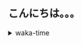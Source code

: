 ## こんにちは。。。

<p></p>

<details>
<summary>waka-time</summary>

<!--START_SECTION:waka-->
![Code Time](http://img.shields.io/badge/Code%20Time-37%20hrs%2010%20mins-blue)

**🐱 My GitHub Data** 

> 📦 216 Bytes Used in GitHub's Storage 
 > 
> 🏆 167 Contributions in the Year 2023
 > 
> 🚫 Not Opted to Hire
 > 
> 📜 4 Public Repositories 
 > 
> 🔑 1 Private Repositories 
 > 
**I'm a Night 🦉** 

```text
🌞 Morning                34 commits          ███░░░░░░░░░░░░░░░░░░░░░░   12.10 % 
🌆 Daytime                105 commits         █████████░░░░░░░░░░░░░░░░   37.37 % 
🌃 Evening                122 commits         ███████████░░░░░░░░░░░░░░   43.42 % 
🌙 Night                  20 commits          ██░░░░░░░░░░░░░░░░░░░░░░░   07.12 % 
```
📅 **I'm Most Productive on Wednesday** 

```text
Monday                   33 commits          ███░░░░░░░░░░░░░░░░░░░░░░   11.74 % 
Tuesday                  17 commits          ██░░░░░░░░░░░░░░░░░░░░░░░   06.05 % 
Wednesday                58 commits          █████░░░░░░░░░░░░░░░░░░░░   20.64 % 
Thursday                 36 commits          ███░░░░░░░░░░░░░░░░░░░░░░   12.81 % 
Friday                   55 commits          █████░░░░░░░░░░░░░░░░░░░░   19.57 % 
Saturday                 26 commits          ██░░░░░░░░░░░░░░░░░░░░░░░   09.25 % 
Sunday                   56 commits          █████░░░░░░░░░░░░░░░░░░░░   19.93 % 
```


📊 **This Week I Spent My Time On** 

```text
🕑︎ Time Zone: Asia/Tokyo

💬 Programming Languages: 
Go                       8 hrs 50 mins       ██████████████████░░░░░░░   71.84 % 
YAML                     2 hrs 16 mins       █████░░░░░░░░░░░░░░░░░░░░   18.51 % 
Markdown                 54 mins             ██░░░░░░░░░░░░░░░░░░░░░░░   07.42 % 
Other                    12 mins             ░░░░░░░░░░░░░░░░░░░░░░░░░   01.73 % 
INI                      3 mins              ░░░░░░░░░░░░░░░░░░░░░░░░░   00.42 % 

🔥 Editors: 
VS Code                  12 hrs 18 mins      █████████████████████████   100.00 % 

💻 Operating System: 
Mac                      12 hrs 18 mins      █████████████████████████   100.00 % 
```

**I Mostly Code in Shell** 

```text
Shell                    1 repo              █████████████████████████   100.00 % 
```



**Timeline**

![Lines of Code chart](https://raw.githubusercontent.com/purapetino/purapetino/main/assets/bar_graph.png)


 Last Updated on 01/03/2023 15:18:53 UTC
<!--END_SECTION:waka-->

</details>
